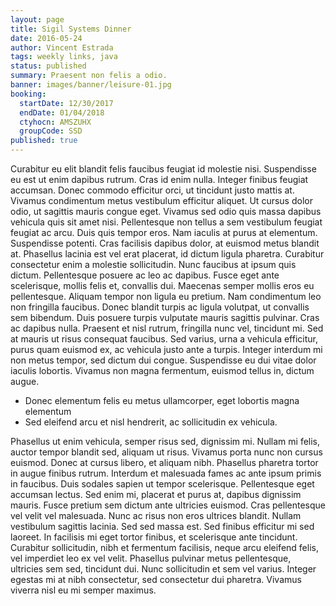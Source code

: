 ```yaml
---
layout: page
title: Sigil Systems Dinner
date: 2016-05-24
author: Vincent Estrada
tags: weekly links, java
status: published
summary: Praesent non felis a odio.
banner: images/banner/leisure-01.jpg
booking:
  startDate: 12/30/2017
  endDate: 01/04/2018
  ctyhocn: AMSZUHX
  groupCode: SSD
published: true
---
```

Curabitur eu elit blandit felis faucibus feugiat id molestie nisi. Suspendisse eu est ut enim dapibus rutrum. Cras id enim nulla. Integer finibus feugiat accumsan. Donec commodo efficitur orci, ut tincidunt justo mattis at. Vivamus condimentum metus vestibulum efficitur aliquet. Ut cursus dolor odio, ut sagittis mauris congue eget. Vivamus sed odio quis massa dapibus vehicula quis sit amet nisi. Pellentesque non tellus a sem vestibulum feugiat feugiat ac arcu. Duis quis tempor eros. Nam iaculis at purus at elementum. Suspendisse potenti. Cras facilisis dapibus dolor, at euismod metus blandit at. Phasellus lacinia est vel erat placerat, id dictum ligula pharetra.
Curabitur consectetur enim a molestie sollicitudin. Nunc faucibus at ipsum quis dictum. Pellentesque posuere ac leo ac dapibus. Fusce eget ante scelerisque, mollis felis et, convallis dui. Maecenas semper mollis eros eu pellentesque. Aliquam tempor non ligula eu pretium. Nam condimentum leo non fringilla faucibus. Donec blandit turpis ac ligula volutpat, ut convallis sem bibendum. Duis posuere turpis vulputate mauris sagittis pulvinar. Cras ac dapibus nulla. Praesent et nisl rutrum, fringilla nunc vel, tincidunt mi. Sed at mauris ut risus consequat faucibus. Sed varius, urna a vehicula efficitur, purus quam euismod ex, ac vehicula justo ante a turpis. Integer interdum mi non metus tempor, sed dictum dui congue. Suspendisse eu dui vitae dolor iaculis lobortis. Vivamus non magna fermentum, euismod tellus in, dictum augue.

* Donec elementum felis eu metus ullamcorper, eget lobortis magna elementum
* Sed eleifend arcu et nisl hendrerit, ac sollicitudin ex vehicula.

Phasellus ut enim vehicula, semper risus sed, dignissim mi. Nullam mi felis, auctor tempor blandit sed, aliquam ut risus. Vivamus porta nunc non cursus euismod. Donec at cursus libero, et aliquam nibh. Phasellus pharetra tortor in augue finibus rutrum. Interdum et malesuada fames ac ante ipsum primis in faucibus. Duis sodales sapien ut tempor scelerisque. Pellentesque eget accumsan lectus. Sed enim mi, placerat et purus at, dapibus dignissim mauris. Fusce pretium sem dictum ante ultricies euismod.
Cras pellentesque vel velit vel malesuada. Nunc ac risus non eros ultrices blandit. Nullam vestibulum sagittis lacinia. Sed sed massa est. Sed finibus efficitur mi sed laoreet. In facilisis mi eget tortor finibus, et scelerisque ante tincidunt. Curabitur sollicitudin, nibh et fermentum facilisis, neque arcu eleifend felis, vel imperdiet leo ex vel velit. Phasellus pulvinar metus pellentesque, ultricies sem sed, tincidunt dui. Nunc sollicitudin et sem vel varius. Integer egestas mi at nibh consectetur, sed consectetur dui pharetra. Vivamus viverra nisl eu mi semper maximus.
